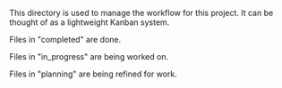 This directory is used to manage the workflow for this project.  It can be thought of as a lightweight Kanban system.

Files in "completed" are done.

Files in "in_progress" are being worked on.

Files in "planning" are being refined for work.

